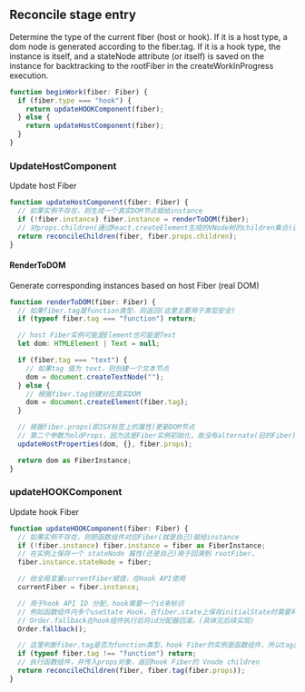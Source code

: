 ## Reconcile stage entry
Determine the type of the current fiber (host or hook). If it is a host type, a dom node is generated according to the fiber.tag. If it is a hook type, the instance is itself, and a stateNode attribute (or itself) is saved on the instance for backtracking to the rootFiber in the createWorkInProgress execution.
```typescript
function beginWork(fiber: Fiber) {
  if (fiber.type === "hook") {
    return updateHOOKComponent(fiber);
  } else {
    return updateHostComponent(fiber);
  }
}
```
### UpdateHostComponent
Update host Fiber
```typescript
function updateHostComponent(fiber: Fiber) {
  // 如果实例不存在，则生成一个真实DOM节点赋给instance
  if (!fiber.instance) fiber.instance = renderToDOM(fiber);
  // 对props.children(通过React.createElement生成的VNode树的children集合)进行reconcile新旧比对，标记effectType
  return reconcileChildren(fiber, fiber.props.children);
}
```
#### RenderToDOM
Generate corresponding instances based on host Fiber (real DOM)
```typescript
function renderToDOM(fiber: Fiber) {
  // 如果fiber.tag是function类型，则返回(这里主要用于类型安全)
  if (typeof fiber.tag === "function") return;

  // host Fiber实例可能是Element也可能是Text
  let dom: HTMLElement | Text = null;

  if (fiber.tag === "text") {
    // 如果tag 值为 text，则创建一个文本节点
    dom = document.createTextNode("");
  } else {
    // 根据fiber.tag创建对应真实DOM
    dom = document.createElement(fiber.tag);
  }

  // 根据fiber.props(即JSX标签上的属性)更新DOM节点
  // 第二个参数为oldProps，因为这是Fiber实例初始化，故没有alternate(旧的Fiber)。直接传一个空属性进去。
  updateHostProperties(dom, {}, fiber.props);

  return dom as FiberInstance;
}
```
### updateHOOKComponent
Update hook Fiber
```typescript
function updateHOOKComponent(fiber: Fiber) {
  // 如果实例不存在，则把函数组件对应Fiber(就是自己)赋给instance
  if (!fiber.instance) fiber.instance = fiber as FiberInstance;
  // 在实例上保存一个 stateNode 属性(还是自己)用于回溯到 rootFiber。
  fiber.instance.stateNode = fiber;

  // 给全局变量currentFiber赋值，在Hook API使用
  currentFiber = fiber.instance;

  // 用于hook API ID 分配，hook需要一个id来标识
  // 例如函数组件内多个useState Hook，在fiber.state上保存initialState时需要利用id区分
  // Order.fallback在hook组件执行后将id分配器回滚。(具体见后续实现)
  Order.fallback();

  // 这里判断fiber.tag是否为function类型，hook Fiber的实例是函数组件，所以tag就是函数组件。
  if (typeof fiber.tag !== "function") return;
  // 执行函数组件，并传入props对象，返回hook Fiber的 Vnode children
  return reconcileChildren(fiber, fiber.tag(fiber.props));
}
```